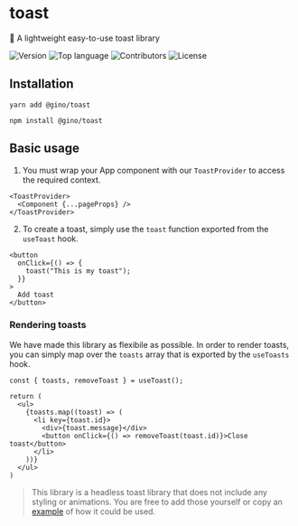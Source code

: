 # toast
🍞 A lightweight easy-to-use toast library

![Version](https://img.shields.io/github/package-json/v/gino/toast)
![Top language](https://img.shields.io/github/languages/top/gino/toast)
![Contributors](https://img.shields.io/github/contributors/gino/toast)
![License](https://img.shields.io/github/license/gino/toast)

## Installation

```
yarn add @gino/toast
```
```
npm install @gino/toast
```

## Basic usage

1. You must wrap your App component with our `ToastProvider` to access the required context.

```tsx
<ToastProvider>
  <Component {...pageProps} />
</ToastProvider>
```

2. To create a toast, simply use the `toast` function exported from the `useToast` hook.

```tsx
<button
  onClick={() => {
    toast("This is my toast");
  }}
>
  Add toast
</button>
```

### Rendering toasts

We have made this library as flexibile as possible. In order to render toasts, you can simply map over the `toasts` array that is exported by the `useToasts` hook.

```tsx
const { toasts, removeToast } = useToast();

return (
  <ul>
    {toasts.map((toast) => (
      <li key={toast.id}>
        <div>{toast.message}</div>
        <button onClick={() => removeToast(toast.id)}>Close toast</button>
      </li>
    ))}
  </ul>
)
```

> This library is a headless toast library that does not include any styling or animations. You are free to add those yourself or copy an [example](/examples/) of how it could be used.